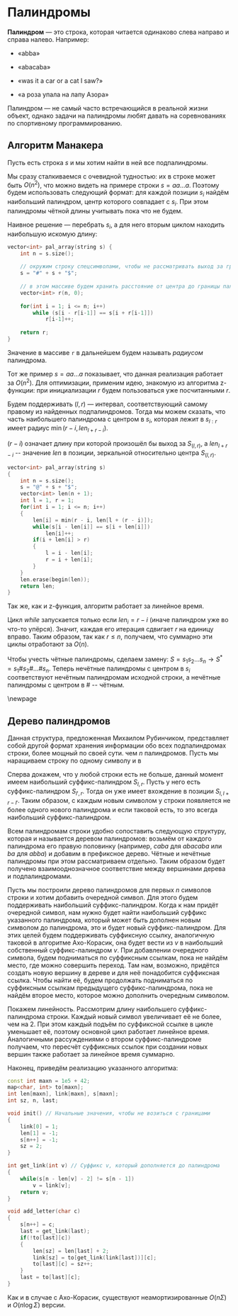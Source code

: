 # Палиндромы

**Палиндром** — это строка, которая читается одинаково слева направо и справа налево. Например:

* «abba»

* «abacaba»

* «was it a car or a cat I saw?»

* «а роза упала на лапу Азора»

Палиндром — не самый часто встречающийся в реальной жизни объект, однако задачи на палиндромы любят давать на соревнованиях по спортивному программированию.

## Алгоритм Манакера

Пусть есть строка $s$ и мы хотим найти в ней все подпалиндромы.

Мы сразу сталкиваемся с очевидной тудностью: их в строке может быть $O(n^2)$, что можно видеть на примере строки $s = aa \ldots a$. Поэтому будем использовать следующий формат: для каждой позиции $s_i$ найдём наибольший палиндром, центр которого совпадает с $s_i$. При этом палиндромы чётной длины учитывать пока что не будем.

Наивное решение — перебрать $s_i$, а для него вторым циклом находить наибольшую искомую длину: 

```{.c++
vector<int> pal_array(string s) {
    int n = s.size();
    
    // окружим строку спецсимволами, чтобы не рассматривать выход за границы
    s = "#" + s + "$";
    
    // в этом массиве будем хранить расстояние от центра до границы палиндрома
    vector<int> r(n, 0);
    
    for(int i = 1; i <= n; i++)
        while (s[i - r[i-1]] == s[i + r[i-1]])
            r[i-1]++;
    
    return r;
}
```

Значение в массиве `r` в дальнейшем будем называть *радиусом* палиндрома.

Тот же пример $s = aa\dots a$ показывает, что данная реализация работает за $O(n^2)$. Для оптимизации, применим идею, знакомую из алгоритма z-функции: при инициализации $r$ будем пользоваться уже посчитанными $r$.

Будем поддерживать $(l, r)$ — интервал, соответствующий самому правому из найденных подпалиндромов. Тогда мы можем сказать, что часть наибольшего палиндрома с центром в $s_i$, которая лежит в $s_{l:r}$ имеет радиус $\min(r-i, len_{l+r-i})$.

$(r-i)$ означает длину при которой произошёл бы выход за $S_{(l, r)}$, а $len_{l+r-i}$ -- значение $len$ в
позиции, зеркальной относительно центра $S_{(l, r)}$.

```{.c++
vector<int> pal_array(string s)
{
    int n = s.size();
    s = "@" + s + "$";
    vector<int> len(n + 1);
    int l = 1, r = 1;
    for(int i = 1; i <= n; i++)
    {
        len[i] = min(r - i, len[l + (r - i)]);
        while(s[i - len[i]] == s[i + len[i]])
            len[i]++;
        if(i + len[i] > r)
        {
            l = i - len[i];
            r = i + len[i];
        }
    }
    len.erase(begin(len));
    return len;
}
```

Так же, как и z-функция, алгоритм работает за линейное время.

Цикл $while$ запускается только если $len_i = r-i$ (иначе палиндром уже во что-то упёрся).
Значит, каждая его итерация сдвигает $r$ на единицу вправо. Таким
образом, так как $r \leq n$, получаем, что суммарно эти циклы отработают
за $O(n)$.

Чтобы учесть чётные палиндромы, сделаем замену:
$S = s_1 s_2 \dots s_n \to S^* = s_1 \# s_2 \# \dots \# s_n$. Теперь
нечётные палиндромы с центром в $s_i$ соответствуют нечётным палиндромам
исходной строки, а нечётные палиндромы с центром в $\#$ -- чётным.

\newpage

## Дерево палиндромов

Данная структура, предложенная Михаилом Рубинчиком, представляет собой
другой формат хранения информации обо всех подпалиндромах строки, более
мощный по своей сути. чем $n$ палиндромов. Пусть мы наращиваем строку по одному символу и в

Сперва докажем, что у любой строки есть не больше,
данный момент имеем наибольший суффикс-палиндром $S_{l,r}$. Пусть у него
есть суффикс-палиндром $S_{l',r}$. Тогда он уже имеет вхождение в
позиции $S_{l,l+r-l'}$. Таким образом, с каждым новым символом у строки
появляется не более одного нового палиндрома и если таковой есть, то это
всегда наибольший суффикс-палиндром.

Всем палиндромам строки удобно сопоставить следующую структуру, которая
и называется деревом палиндромов: возьмём от каждого палиндрома его
правую половинку (например, $caba$ для $abacaba$ или $ba$ для $abba$) и
добавим в префиксное дерево. Чётные и нечётные палиндромы при этом
рассматриваем отдельно. Таким образом будет получено взаимооднозначное
соответствие между вершинами дерева и подпалиндромами.

Пусть мы построили дерево палиндромов для первых $n$ символов строки и
хотим добавить очередной символ. Для этого будем поддерживать наибольший
суффикс-палиндром. Когда к нам придёт очередной символ, нам нужно будет
найти наибольший суффикс указанного палиндрома, который может быть
дополнен новым символом до палиндрома, это и будет новый
суффикс-палиндром. Для этих целей будем поддерживать суффиксную ссылку,
аналогичную таковой в алгоритме Ахо-Корасик, она будет вести из $v$ в
наибольший собственный суффикс-палиндром $v$. При добавлении очередного
символа, будем подниматься по суффиксным ссылкам, пока не найдём место,
где можно совершить переход. Там нам, возможно, придётся создать новую
вершину в дереве и для неё понадобится суффиксная ссылка. Чтобы найти
её, будем продолжать подниматься по суффиксным ссылкам предыдущего
суффикс-палиндрома, пока не найдём второе место, которое можно дополнить
очередным символом.

Покажем линейность. Рассмотрим длину наибольшего суффикс-палиндрома
строки. Каждый новый символ увеличивает её не более, чем на $2$. При
этом каждый подъём по суффиксной ссылке в цикле уменьшает её, поэтому
основной цикл работает линейное время. Аналогичными рассуждениями о
втором суффикс-палиндроме получаем, что пересчёт суффиксных ссылок при
создании новых вершин также работает за линейное время суммарно.

Наконец, приведём реализацию указанного алгоритма:

```{.c++
const int maxn = 1e5 + 42;
map<char, int> to[maxn];
int len[maxn], link[maxn], s[maxn];
int sz, n, last;

void init() // Начальные значения, чтобы не возиться с границами
{
    link[0] = 1;
    len[1] = -1;
    s[n++] = -1;
    sz = 2;
}

int get_link(int v) // Суффикс v, который дополняется до палиндрома
{
    while(s[n - len[v] - 2] != s[n - 1])
        v = link[v];
    return v;
}

void add_letter(char c)
{
    s[n++] = c;
    last = get_link(last);
    if(!to[last][c])
    {
        len[sz] = len[last] + 2;
        link[sz] = to[get_link(link[last])][c];
        to[last][c] = sz++;
    }
    last = to[last][c];
}
```

Как и в случае с Ахо-Корасик, существуют неамортизированные
$O(n \Sigma)$ и $O(n \log \Sigma)$ версии.
